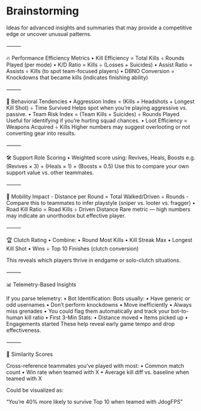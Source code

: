 # Brainstorming

Ideas for advanced insights and summaries that may provide a competitive edge or uncover unusual patterns.

⸻

🔥 Performance Efficiency Metrics
	•	Kill Efficiency = Total Kills ÷ Rounds Played (per mode)
	•	K/D Ratio = Kills ÷ (Losses + Suicides)
	•	Assist Ratio = Assists ÷ Kills (to spot team-focused players)
	•	DBNO Conversion = Knockdowns that became kills (indicates finishing ability)

⸻

🧠 Behavioral Tendencies
	•	Aggression Index = (Kills + Headshots + Longest Kill Shot) ÷ Time Survived
Helps spot when you’re playing aggressive vs. passive.
	•	Team Risk Index = (Team Kills + Suicides) ÷ Rounds Played
Useful for identifying if you’re hurting squad chances.
	•	Loot Efficiency = Weapons Acquired ÷ Kills
Higher numbers may suggest overlooting or not converting gear into results.

⸻

🛠 Support Role Scoring
	•	Weighted score using: Revives, Heals, Boosts
e.g. (Revives × 3) + (Heals × 1) + (Boosts × 0.5)
Use this to compare your own support value vs. other teammates.

⸻

🚗 Mobility Impact
	- Distance per Round = Total Walked/Driven ÷ Rounds
    	- Compare this to teammates to infer playstyle (sniper vs. looter vs. fragger)
	•	Road Kill Ratio = Road Kills ÷ Driven Distance
		Rare metric — high numbers may indicate an unorthodox but effective player.

⸻

🏆 Clutch Rating
	•	Combine:
	•	Round Most Kills
	•	Kill Streak Max
	•	Longest Kill Shot
	•	Wins ÷ Top 10 Finishes (clutch conversion)

This reveals which players thrive in endgame or solo-clutch situations.

⸻

📊 Telemetry-Based Insights

If you parse telemetry:
	•	Bot Identification: Bots usually:
		•	Have generic or odd usernames
		•	Don’t perform knockdowns
		•	Move inefficiently
		•	Always miss grenades
		•	You could flag them automatically and track your bot-to-human kill ratio
	•	First 3-Min Stats:
		•	Distance moved
		•	Items picked up
		•	Engagements started
These help reveal early game tempo and drop effectiveness.

⸻

🧩 Similarity Scores

Cross-reference teammates you’ve played with most:
	•	Common match count
	•	Win rate when teamed with X
	•	Average kill diff vs. baseline when teamed with X

Could be visualized as:

“You’re 40% more likely to survive Top 10 when teamed with JdogFPS”
